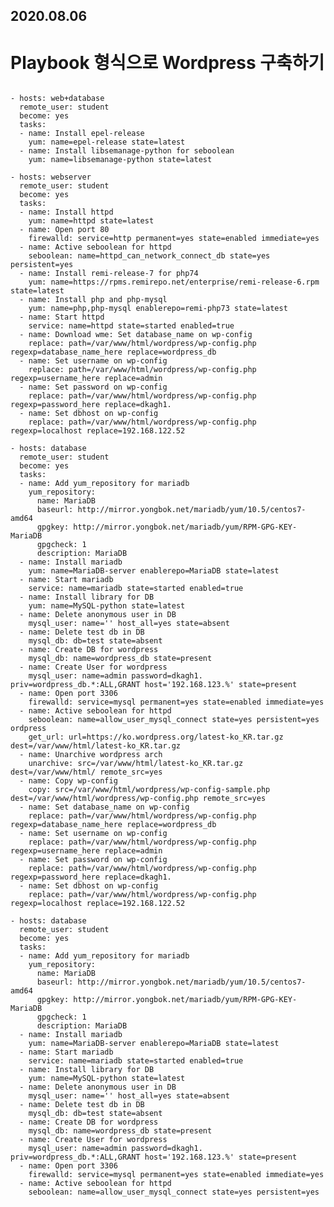 2020.08.06
-----------

Playbook 형식으로 Wordpress 구축하기
================================
<pre>
<code>
- hosts: web+database
  remote_user: student
  become: yes
  tasks:
  - name: Install epel-release
    yum: name=epel-release state=latest
  - name: Install libsemanage-python for seboolean
    yum: name=libsemanage-python state=latest
  
- hosts: webserver
  remote_user: student
  become: yes
  tasks:
  - name: Install httpd
    yum: name=httpd state=latest
  - name: Open port 80
    firewalld: service=http permanent=yes state=enabled immediate=yes
  - name: Active seboolean for httpd  
    seboolean: name=httpd_can_network_connect_db state=yes persistent=yes
  - name: Install remi-release-7 for php74
    yum: name=https://rpms.remirepo.net/enterprise/remi-release-6.rpm state=latest
  - name: Install php and php-mysql 
    yum: name=php,php-mysql enablerepo=remi-php73 state=latest
  - name: Start httpd
    service: name=httpd state=started enabled=true
  - name: Download wme: Set database_name on wp-config
    replace: path=/var/www/html/wordpress/wp-config.php regexp=database_name_here replace=wordpress_db
  - name: Set username on wp-config
    replace: path=/var/www/html/wordpress/wp-config.php regexp=username_here replace=admin
  - name: Set password on wp-config
    replace: path=/var/www/html/wordpress/wp-config.php regexp=password_here replace=dkagh1.
  - name: Set dbhost on wp-config
    replace: path=/var/www/html/wordpress/wp-config.php regexp=localhost replace=192.168.122.52

- hosts: database
  remote_user: student
  become: yes
  tasks:
  - name: Add yum_repository for mariadb
    yum_repository:
      name: MariaDB
      baseurl: http://mirror.yongbok.net/mariadb/yum/10.5/centos7-amd64
      gpgkey: http://mirror.yongbok.net/mariadb/yum/RPM-GPG-KEY-MariaDB
      gpgcheck: 1
      description: MariaDB
  - name: Install mariadb
    yum: name=MariaDB-server enablerepo=MariaDB state=latest
  - name: Start mariadb
    service: name=mariadb state=started enabled=true
  - name: Install library for DB
    yum: name=MySQL-python state=latest
  - name: Delete anonymous user in DB
    mysql_user: name='' host_all=yes state=absent
  - name: Delete test db in DB
    mysql_db: db=test state=absent
  - name: Create DB for wordpress
    mysql_db: name=wordpress_db state=present
  - name: Create User for wordpress
    mysql_user: name=admin password=dkagh1. priv=wordpress_db.*:ALL,GRANT host='192.168.123.%' state=present
  - name: Open port 3306
    firewalld: service=mysql permanent=yes state=enabled immediate=yes
  - name: Active seboolean for httpd
    seboolean: name=allow_user_mysql_connect state=yes persistent=yes
ordpress
    get_url: url=https://ko.wordpress.org/latest-ko_KR.tar.gz dest=/var/www/html/latest-ko_KR.tar.gz
  - name: Unarchive wordpress arch
    unarchive: src=/var/www/html/latest-ko_KR.tar.gz  dest=/var/www/html/ remote_src=yes
  - name: Copy wp-config
    copy: src=/var/www/html/wordpress/wp-config-sample.php dest=/var/www/html/wordpress/wp-config.php remote_src=yes
  - name: Set database_name on wp-config
    replace: path=/var/www/html/wordpress/wp-config.php regexp=database_name_here replace=wordpress_db
  - name: Set username on wp-config
    replace: path=/var/www/html/wordpress/wp-config.php regexp=username_here replace=admin
  - name: Set password on wp-config
    replace: path=/var/www/html/wordpress/wp-config.php regexp=password_here replace=dkagh1.
  - name: Set dbhost on wp-config
    replace: path=/var/www/html/wordpress/wp-config.php regexp=localhost replace=192.168.122.52

- hosts: database
  remote_user: student
  become: yes
  tasks:
  - name: Add yum_repository for mariadb
    yum_repository: 
      name: MariaDB 
      baseurl: http://mirror.yongbok.net/mariadb/yum/10.5/centos7-amd64
      gpgkey: http://mirror.yongbok.net/mariadb/yum/RPM-GPG-KEY-MariaDB 
      gpgcheck: 1 
      description: MariaDB
  - name: Install mariadb
    yum: name=MariaDB-server enablerepo=MariaDB state=latest
  - name: Start mariadb
    service: name=mariadb state=started enabled=true
  - name: Install library for DB
    yum: name=MySQL-python state=latest
  - name: Delete anonymous user in DB
    mysql_user: name='' host_all=yes state=absent
  - name: Delete test db in DB
    mysql_db: db=test state=absent
  - name: Create DB for wordpress
    mysql_db: name=wordpress_db state=present
  - name: Create User for wordpress
    mysql_user: name=admin password=dkagh1. priv=wordpress_db.*:ALL,GRANT host='192.168.123.%' state=present
  - name: Open port 3306 
    firewalld: service=mysql permanent=yes state=enabled immediate=yes
  - name: Active seboolean for httpd 
    seboolean: name=allow_user_mysql_connect state=yes persistent=yes

</code>
</pre>
